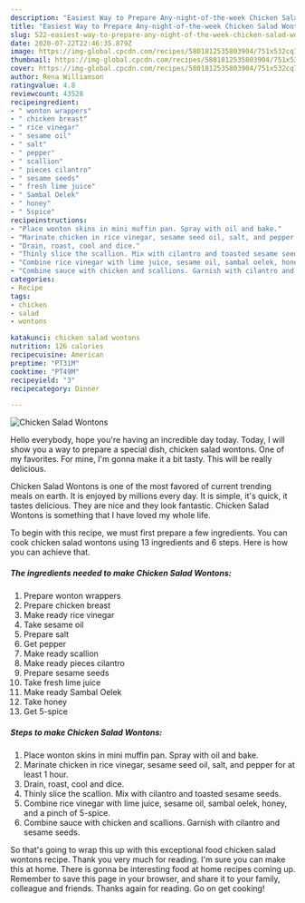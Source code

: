 ```yaml
---
description: "Easiest Way to Prepare Any-night-of-the-week Chicken Salad Wontons"
title: "Easiest Way to Prepare Any-night-of-the-week Chicken Salad Wontons"
slug: 522-easiest-way-to-prepare-any-night-of-the-week-chicken-salad-wontons
date: 2020-07-22T22:46:35.879Z
image: https://img-global.cpcdn.com/recipes/5801812535803904/751x532cq70/chicken-salad-wontons-recipe-main-photo.jpg
thumbnail: https://img-global.cpcdn.com/recipes/5801812535803904/751x532cq70/chicken-salad-wontons-recipe-main-photo.jpg
cover: https://img-global.cpcdn.com/recipes/5801812535803904/751x532cq70/chicken-salad-wontons-recipe-main-photo.jpg
author: Rena Williamson
ratingvalue: 4.8
reviewcount: 43528
recipeingredient:
- " wonton wrappers"
- " chicken breast"
- " rice vinegar"
- " sesame oil"
- " salt"
- " pepper"
- " scallion"
- " pieces cilantro"
- " sesame seeds"
- " fresh lime juice"
- " Sambal Oelek"
- " honey"
- " 5spice"
recipeinstructions:
- "Place wonton skins in mini muffin pan. Spray with oil and bake."
- "Marinate chicken in rice vinegar, sesame seed oil, salt, and pepper for at least 1 hour."
- "Drain, roast, cool and dice."
- "Thinly slice the scallion. Mix with cilantro and toasted sesame seeds."
- "Combine rice vinegar with lime juice, sesame oil, sambal oelek, honey, and a pinch of 5-spice."
- "Combine sauce with chicken and scallions. Garnish with cilantro and sesame seeds."
categories:
- Recipe
tags:
- chicken
- salad
- wontons

katakunci: chicken salad wontons 
nutrition: 126 calories
recipecuisine: American
preptime: "PT31M"
cooktime: "PT49M"
recipeyield: "3"
recipecategory: Dinner

---
```



![Chicken Salad Wontons](https://img-global.cpcdn.com/recipes/5801812535803904/751x532cq70/chicken-salad-wontons-recipe-main-photo.jpg)

Hello everybody, hope you're having an incredible day today. Today, I will show you a way to prepare a special dish, chicken salad wontons. One of my favorites. For mine, I'm gonna make it a bit tasty. This will be really delicious.

Chicken Salad Wontons is one of the most favored of current trending meals on earth. It is enjoyed by millions every day. It is simple, it's quick, it tastes delicious. They are nice and they look fantastic. Chicken Salad Wontons is something that I have loved my whole life.




To begin with this recipe, we must first prepare a few ingredients. You can cook chicken salad wontons using 13 ingredients and 6 steps. Here is how you can achieve that.

<!--inarticleads1-->

##### The ingredients needed to make Chicken Salad Wontons:

1. Prepare  wonton wrappers
1. Prepare  chicken breast
1. Make ready  rice vinegar
1. Take  sesame oil
1. Prepare  salt
1. Get  pepper
1. Make ready  scallion
1. Make ready  pieces cilantro
1. Prepare  sesame seeds
1. Take  fresh lime juice
1. Make ready  Sambal Oelek
1. Take  honey
1. Get  5-spice




<!--inarticleads2-->

##### Steps to make Chicken Salad Wontons:

1. Place wonton skins in mini muffin pan. Spray with oil and bake.
1. Marinate chicken in rice vinegar, sesame seed oil, salt, and pepper for at least 1 hour.
1. Drain, roast, cool and dice.
1. Thinly slice the scallion. Mix with cilantro and toasted sesame seeds.
1. Combine rice vinegar with lime juice, sesame oil, sambal oelek, honey, and a pinch of 5-spice.
1. Combine sauce with chicken and scallions. Garnish with cilantro and sesame seeds.




So that's going to wrap this up with this exceptional food chicken salad wontons recipe. Thank you very much for reading. I'm sure you can make this at home. There is gonna be interesting food at home recipes coming up. Remember to save this page in your browser, and share it to your family, colleague and friends. Thanks again for reading. Go on get cooking!
